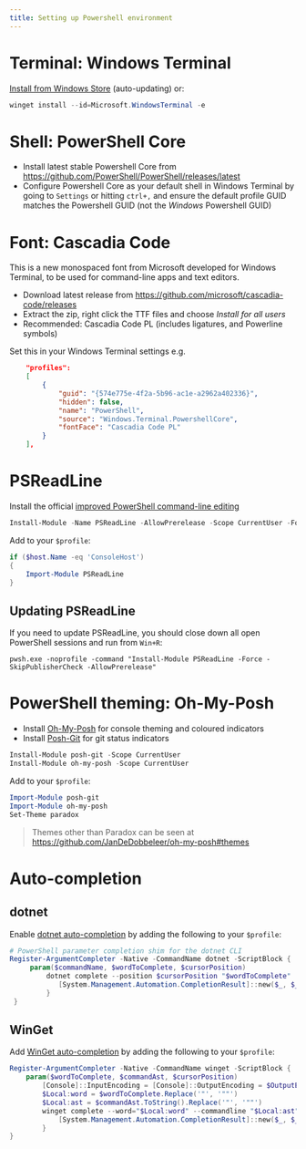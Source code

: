 ```yaml
---
title: Setting up Powershell environment
---
```


# Terminal: Windows Terminal

[Install from Windows Store](https://www.microsoft.com/en-us/p/windows-terminal/9n0dx20hk701) (auto-updating) or:

```powershell
winget install --id=Microsoft.WindowsTerminal -e
```

# Shell: PowerShell Core

* Install latest stable Powershell Core from https://github.com/PowerShell/PowerShell/releases/latest
* Configure Powershell Core as your default shell in Windows Terminal by going to `Settings` or hitting `ctrl+,` and ensure the default profile GUID matches the Powershell GUID (not the *Windows* Powershell GUID)

# Font: Cascadia Code

This is a new monospaced font from Microsoft developed for Windows Terminal, to be used for command-line apps and text editors.

* Download latest release from https://github.com/microsoft/cascadia-code/releases
* Extract the zip, right click the TTF files and choose *Install for all users*
* Recommended: Cascadia Code PL (includes ligatures, and Powerline symbols)

Set this in your Windows Terminal settings e.g.

```json
    "profiles":
    [
        {
            "guid": "{574e775e-4f2a-5b96-ac1e-a2962a402336}",
            "hidden": false,
            "name": "PowerShell",
            "source": "Windows.Terminal.PowershellCore",
            "fontFace": "Cascadia Code PL"
        }
    ],
```

# PSReadLine

Install the official [improved PowerShell command-line editing](https://github.com/PowerShell/PSReadLine) 

```powershell
Install-Module -Name PSReadLine -AllowPrerelease -Scope CurrentUser -Force -SkipPublisherCheck
```

Add to your `$profile`:

```powershell
if ($host.Name -eq 'ConsoleHost')
{
    Import-Module PSReadLine
}
```

## Updating PSReadLine

If you need to update PSReadLine, you should close down all open PowerShell sessions and run from `Win+R`:

```
pwsh.exe -noprofile -command "Install-Module PSReadLine -Force -SkipPublisherCheck -AllowPrerelease"
```

# PowerShell theming: Oh-My-Posh

* Install [Oh-My-Posh](https://github.com/JanDeDobbeleer/oh-my-posh) for console theming and coloured indicators
* Install [Posh-Git]() for git status indicators

```powershell
Install-Module posh-git -Scope CurrentUser
Install-Module oh-my-posh -Scope CurrentUser
```
Add to your `$profile`:

```powershell
Import-Module posh-git
Import-Module oh-my-posh
Set-Theme paradox
```

> Themes other than Paradox can be seen at https://github.com/JanDeDobbeleer/oh-my-posh#themes

# Auto-completion

## dotnet

Enable [dotnet auto-completion](https://docs.microsoft.com/en-us/dotnet/core/tools/enable-tab-autocomplete) by adding the following to your `$profile`:

```powershell
# PowerShell parameter completion shim for the dotnet CLI
Register-ArgumentCompleter -Native -CommandName dotnet -ScriptBlock {
     param($commandName, $wordToComplete, $cursorPosition)
         dotnet complete --position $cursorPosition "$wordToComplete" | ForEach-Object {
            [System.Management.Automation.CompletionResult]::new($_, $_, 'ParameterValue', $_)
         }
 }
```

## WinGet

Add [WinGet auto-completion](https://github.com/microsoft/winget-cli/blob/master/doc/Completion.md) by adding the following to your `$profile`:

```powershell
Register-ArgumentCompleter -Native -CommandName winget -ScriptBlock {
    param($wordToComplete, $commandAst, $cursorPosition)
        [Console]::InputEncoding = [Console]::OutputEncoding = $OutputEncoding = [System.Text.Utf8Encoding]::new()
        $Local:word = $wordToComplete.Replace('"', '""')
        $Local:ast = $commandAst.ToString().Replace('"', '""')
        winget complete --word="$Local:word" --commandline "$Local:ast" --position $cursorPosition | ForEach-Object {
            [System.Management.Automation.CompletionResult]::new($_, $_, 'ParameterValue', $_)
        }
}
```